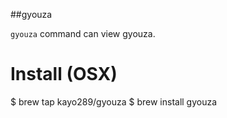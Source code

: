 ##gyouza

`gyouza` command can view gyouza.

# Install (OSX)

$ brew tap kayo289/gyouza
$ brew install gyouza
